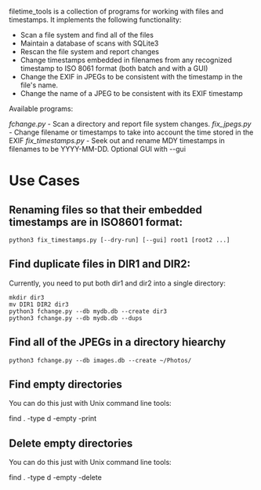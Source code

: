filetime_tools is a collection of programs for working with files and timestamps. It implements the following functionality:

* Scan a file system and find all of the files
* Maintain a database of scans with SQLite3
* Rescan the file system and report changes
* Change timestamps embedded in filenames from any recognized timestamp to ISO 8061 format (both batch and with a GUI)
* Change the EXIF in JPEGs to be consistent with the timestamp in the file's name.
* Change the name of a JPEG to be consistent with its EXIF timestamp


Available programs:

_fchange.py_ - Scan a directory and report file system changes.
_fix_jpegs.py_ - Change filename or timestamps to take into account the time stored in the EXIF
_fix_timestamps.py_ - Seek out and rename MDY timestamps in filenames to be YYYY-MM-DD. Optional GUI with --gui

# Use Cases

## Renaming files so that their embedded timestamps are in ISO8601 format:

    python3 fix_timestamps.py [--dry-run] [--gui] root1 [root2 ...]

## Find duplicate files in DIR1 and DIR2:
Currently, you need to put both dir1 and dir2 into a single directory:

    mkdir dir3
    mv DIR1 DIR2 dir3
    python3 fchange.py --db mydb.db --create dir3
    python3 fchange.py --db mydb.db --dups

## Find all of the JPEGs in a directory hiearchy

    python3 fchange.py --db images.db --create ~/Photos/         

## Find empty directories
You can do this just with Unix command line tools:

   find . -type d -empty -print

## Delete empty directories
You can do this just with Unix command line tools:

   find . -type d -empty -delete
   

